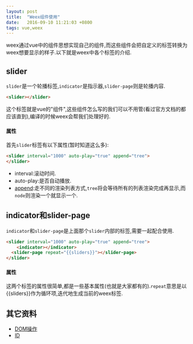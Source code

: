 ```yaml
---
layout: post
title:  "Weex组件使用"
date:   2016-09-10 11:21:03 +0800
tags: vue,weex
---
```


weex通过vue中的组件思想实现自己的组件,而这些组件会把自定义的标签转换为weex想要显示的样子.以下就是weex中各个标签的介绍.

## slider

`slider`是一个轮播标签,`indicator`是指示器,`slider-page`则是轮播内容.

```html
<slider></slider>
```

这个标签就是vue的"组件",这些组件怎么写的我们可以不用管(看过官方文档的都应该直到),编译的时候weex会帮我们处理好的.

#### 属性

首先`slider`标签有以下属性(暂时知道这么多):

```html
<slider interval="1000" auto-play="true" append="tree">
</slider>
```

* interval:滚动时间.
* auto-play:是否自动播放.
* [append](https://github.com/alibaba/weex/blob/doc/doc/syntax/render-logic.md):走不同的渲染列表方式,`tree`将会等待所有的列表渲染完成再显示,而`node`则渲染一个就显示一个.

## indicator和slider-page

`indicator`和`slider-page`是上面那个`slider`内部的标签,需要一起配合使用.

```html
<slider interval="1000" auto-play="true" append="tree">
	<indicator></indicator>
  <slider-page repeat="{{sliders}}"></slider-page>
</slider>
```

#### 属性

这两个标签的属性很简单,都是一些基本属性(也就是大家都有的).`repeat`意思是以{{sliders}}作为循环项,迭代地生成当前的weex标签.



## 其它资料

* [DOM操作](https://github.com/alibaba/weex/blob/doc/doc/modules/dom.md)
* [ID](https://github.com/alibaba/weex/blob/doc/doc/syntax/id.md)